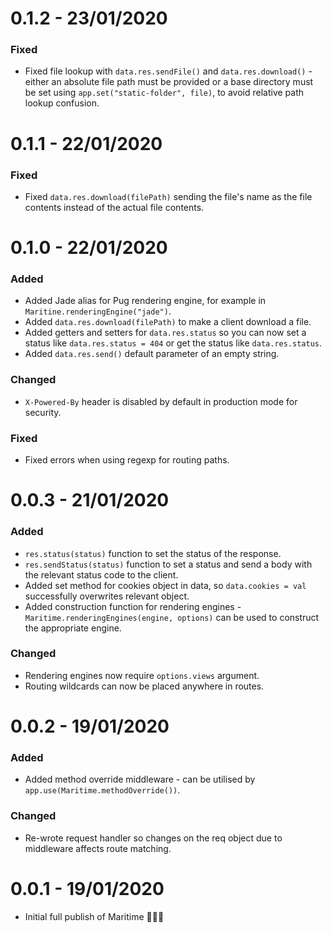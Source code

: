 # 0.1.2 - 23/01/2020

### Fixed

- Fixed file lookup with `data.res.sendFile()` and `data.res.download()` - either an absolute file path must be provided or a base directory must be set using `app.set("static-folder", file)`, to avoid relative path lookup confusion.

# 0.1.1 - 22/01/2020

### Fixed

- Fixed `data.res.download(filePath)` sending the file's name as the file contents instead of the actual file contents.

# 0.1.0 - 22/01/2020

### Added

- Added Jade alias for Pug rendering engine, for example in `Maritine.renderingEngine("jade")`.
- Added `data.res.download(filePath)` to make a client download a file.
- Added getters and setters for `data.res.status` so you can now set a status like `data.res.status = 404` or get the status like `data.res.status`.
- Added `data.res.send()` default parameter of an empty string.

### Changed

- `X-Powered-By` header is disabled by default in production mode for security.

### Fixed

- Fixed errors when using regexp for routing paths.

# 0.0.3 - 21/01/2020

### Added

- `res.status(status)` function to set the status of the response.
- `res.sendStatus(status)` function to set a status and send a body with the relevant status code to the client.
- Added set method for cookies object in data, so `data.cookies = val` successfully overwrites relevant object.
- Added construction function for rendering engines - `Maritime.renderingEngines(engine, options)` can be used to construct the appropriate engine.

### Changed

- Rendering engines now require `options.views` argument.
- Routing wildcards can now be placed anywhere in routes.

# 0.0.2 - 19/01/2020

### Added

- Added method override middleware - can be utilised by `app.use(Maritime.methodOverride())`.

### Changed

- Re-wrote request handler so changes on the req object due to middleware affects route matching.

# 0.0.1 - 19/01/2020

- Initial full publish of Maritime 🎉🎉🎉
